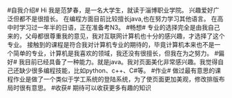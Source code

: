 #自我介绍#
Hi
  我是范梦春，是一名大学生，就读于淄博职业学院。
兴趣爱好广泛但都不是很擅长。
在编程方面目前比较擅长java,也在努力学习其他语言。
在高中时学习过一年半的日语，正在准备考N3。
#畅想#
专业的选择完全是由我自己来的，父母都很尊重我的意见，我对互联网计算机也十分的感兴趣，才选择了这个专业。
接触到的课程是符合我对计算机专业的期待的，毕竟计算机本来也不是一个简单的专业，计算机是我喜欢的领域，我还没有很擅长，但我在为之努力。
#偏好#
我目前已经具备了一种能力。就是java。我对页面美化非常感兴趣。我觉得自己还缺少很多编程技能，比如python、c++、C#等。
#作业#
做过最有意思的课程作业是做了一个类似于学工系统的登陆系统，为了使页面更加美观，修改排版布局时很有意思。
#收获#
期待可以收获更多有趣的知识

